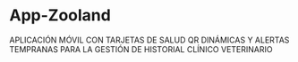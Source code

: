 # App-Zooland
APLICACIÓN MÓVIL CON TARJETAS DE SALUD QR DINÁMICAS Y ALERTAS TEMPRANAS PARA LA GESTIÓN DE HISTORIAL CLÍNICO VETERINARIO 
